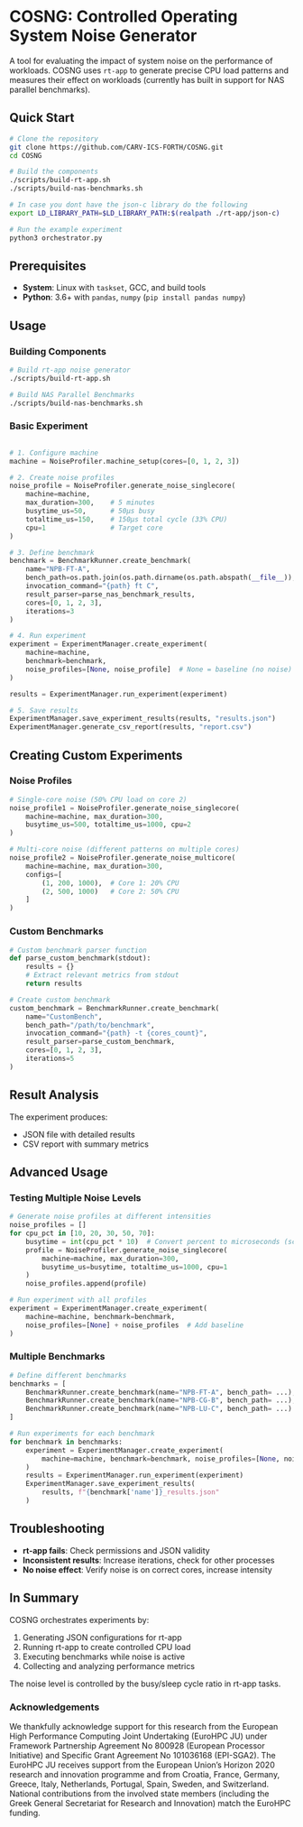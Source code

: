 
# COSNG: Controlled Operating System Noise Generator

A tool for evaluating the impact of system noise on the performance of workloads. COSNG uses `rt-app` to generate
precise CPU load patterns and measures their effect on workloads (currently has built in support for NAS parallel benchmarks).

## Quick Start

```bash
# Clone the repository
git clone https://github.com/CARV-ICS-FORTH/COSNG.git
cd COSNG

# Build the components
./scripts/build-rt-app.sh
./scripts/build-nas-benchmarks.sh

# In case you dont have the json-c library do the following
export LD_LIBRARY_PATH=$LD_LIBRARY_PATH:$(realpath ./rt-app/json-c)

# Run the example experiment
python3 orchestrator.py
```

## Prerequisites

- **System**: Linux with `taskset`, GCC, and build tools
- **Python**: 3.6+ with `pandas`, `numpy` (`pip install pandas numpy`)

## Usage

### Building Components

```bash
# Build rt-app noise generator
./scripts/build-rt-app.sh

# Build NAS Parallel Benchmarks
./scripts/build-nas-benchmarks.sh
```

### Basic Experiment

```python

# 1. Configure machine
machine = NoiseProfiler.machine_setup(cores=[0, 1, 2, 3])

# 2. Create noise profiles
noise_profile = NoiseProfiler.generate_noise_singlecore(
    machine=machine,
    max_duration=300,    # 5 minutes
    busytime_us=50,      # 50μs busy
    totaltime_us=150,    # 150μs total cycle (33% CPU)
    cpu=1                # Target core
)

# 3. Define benchmark
benchmark = BenchmarkRunner.create_benchmark(
    name="NPB-FT-A",
    bench_path=os.path.join(os.path.dirname(os.path.abspath(__file__)), "NPB", "run_nas_benchmark.sh"),
    invocation_command="{path} ft C",
    result_parser=parse_nas_benchmark_results,
    cores=[0, 1, 2, 3],
    iterations=3
)

# 4. Run experiment
experiment = ExperimentManager.create_experiment(
    machine=machine,
    benchmark=benchmark,
    noise_profiles=[None, noise_profile]  # None = baseline (no noise)
)

results = ExperimentManager.run_experiment(experiment)

# 5. Save results
ExperimentManager.save_experiment_results(results, "results.json")
ExperimentManager.generate_csv_report(results, "report.csv")
```

## Creating Custom Experiments

### Noise Profiles

```python
# Single-core noise (50% CPU load on core 2)
noise_profile1 = NoiseProfiler.generate_noise_singlecore(
    machine=machine, max_duration=300, 
    busytime_us=500, totaltime_us=1000, cpu=2
)

# Multi-core noise (different patterns on multiple cores)
noise_profile2 = NoiseProfiler.generate_noise_multicore(
    machine=machine, max_duration=300,
    configs=[
        (1, 200, 1000),  # Core 1: 20% CPU
        (2, 500, 1000)   # Core 2: 50% CPU
    ]
)
```

### Custom Benchmarks

```python
# Custom benchmark parser function
def parse_custom_benchmark(stdout):
    results = {}
    # Extract relevant metrics from stdout
    return results

# Create custom benchmark
custom_benchmark = BenchmarkRunner.create_benchmark(
    name="CustomBench",
    bench_path="/path/to/benchmark",
    invocation_command="{path} -t {cores_count}",
    result_parser=parse_custom_benchmark,
    cores=[0, 1, 2, 3],
    iterations=5
)
```

## Result Analysis

The experiment produces:
- JSON file with detailed results
- CSV report with summary metrics

## Advanced Usage

### Testing Multiple Noise Levels

```python
# Generate noise profiles at different intensities
noise_profiles = []
for cpu_pct in [10, 20, 30, 50, 70]:
    busytime = int(cpu_pct * 10)  # Convert percent to microseconds (scaled)
    profile = NoiseProfiler.generate_noise_singlecore(
        machine=machine, max_duration=300,
        busytime_us=busytime, totaltime_us=1000, cpu=1
    )
    noise_profiles.append(profile)

# Run experiment with all profiles
experiment = ExperimentManager.create_experiment(
    machine=machine, benchmark=benchmark,
    noise_profiles=[None] + noise_profiles  # Add baseline
)
```

### Multiple Benchmarks

```python
# Define different benchmarks
benchmarks = [
    BenchmarkRunner.create_benchmark(name="NPB-FT-A", bench_path= ...),
    BenchmarkRunner.create_benchmark(name="NPB-CG-B", bench_path= ...),
    BenchmarkRunner.create_benchmark(name="NPB-LU-C", bench_path= ...)
]

# Run experiments for each benchmark
for benchmark in benchmarks:
    experiment = ExperimentManager.create_experiment(
        machine=machine, benchmark=benchmark, noise_profiles=[None, noise_profile]
    )
    results = ExperimentManager.run_experiment(experiment)
    ExperimentManager.save_experiment_results(
        results, f"{benchmark['name']}_results.json"
    )
```

## Troubleshooting

- **rt-app fails**: Check permissions and JSON validity
- **Inconsistent results**: Increase iterations, check for other processes
- **No noise effect**: Verify noise is on correct cores, increase intensity


## In Summary

COSNG orchestrates experiments by:
1. Generating JSON configurations for rt-app
2. Running rt-app to create controlled CPU load
3. Executing benchmarks while noise is active
4. Collecting and analyzing performance metrics

The noise level is controlled by the busy/sleep cycle ratio in rt-app tasks.


### Acknowledgements
We thankfully acknowledge support for this research from the European High Performance Computing Joint Undertaking (EuroHPC JU) under Framework Partnership Agreement No 800928 (European Processor Initiative) and Specific Grant Agreement No 101036168 (EPI-SGA2). The EuroHPC JU receives support from the European Union’s Horizon 2020 research and innovation programme and from Croatia, France, Germany, Greece, Italy, Netherlands, Portugal, Spain, Sweden, and Switzerland. National contributions from the involved state members (including the Greek General Secretariat for Research and Innovation) match the EuroHPC funding.
